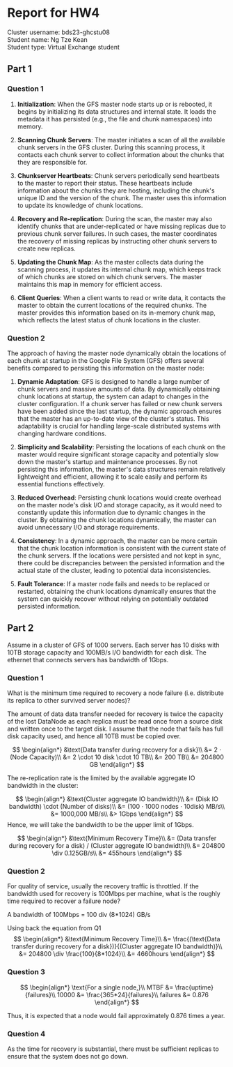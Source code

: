 # Report for HW4

Cluster username: bds23-ghcstu08  
Student name: Ng Tze Kean  
Student type: Virtual Exchange student  

## Part 1

### Question 1

1. **Initialization**: When the GFS master node starts up or is rebooted, it begins by initializing its data structures and internal state. It loads the metadata it has persisted (e.g., the file and chunk namespaces) into memory.

2. **Scanning Chunk Servers**: The master initiates a scan of all the available chunk servers in the GFS cluster. During this scanning process, it contacts each chunk server to collect information about the chunks that they are responsible for.

3. **Chunkserver Heartbeats**: Chunk servers periodically send heartbeats to the master to report their status. These heartbeats include information about the chunks they are hosting, including the chunk's unique ID and the version of the chunk. The master uses this information to update its knowledge of chunk locations.

4. **Recovery and Re-replication**: During the scan, the master may also identify chunks that are under-replicated or have missing replicas due to previous chunk server failures. In such cases, the master coordinates the recovery of missing replicas by instructing other chunk servers to create new replicas.

5. **Updating the Chunk Map**: As the master collects data during the scanning process, it updates its internal chunk map, which keeps track of which chunks are stored on which chunk servers. The master maintains this map in memory for efficient access.

6. **Client Queries**: When a client wants to read or write data, it contacts the master to obtain the current locations of the required chunks. The master provides this information based on its in-memory chunk map, which reflects the latest status of chunk locations in the cluster.

### Question 2
The approach of having the master node dynamically obtain the locations of each chunk at startup in the Google File System (GFS) offers several benefits compared to persisting this information on the master node:

1. **Dynamic Adaptation**: GFS is designed to handle a large number of chunk servers and massive amounts of data. By dynamically obtaining chunk locations at startup, the system can adapt to changes in the cluster configuration. If a chunk server has failed or new chunk servers have been added since the last startup, the dynamic approach ensures that the master has an up-to-date view of the cluster's status. This adaptability is crucial for handling large-scale distributed systems with changing hardware conditions.

2. **Simplicity and Scalability**: Persisting the locations of each chunk on the master would require significant storage capacity and potentially slow down the master's startup and maintenance processes. By not persisting this information, the master's data structures remain relatively lightweight and efficient, allowing it to scale easily and perform its essential functions effectively.

3. **Reduced Overhead**: Persisting chunk locations would create overhead on the master node's disk I/O and storage capacity, as it would need to constantly update this information due to dynamic changes in the cluster. By obtaining the chunk locations dynamically, the master can avoid unnecessary I/O and storage requirements.

4. **Consistency**: In a dynamic approach, the master can be more certain that the chunk location information is consistent with the current state of the chunk servers. If the locations were persisted and not kept in sync, there could be discrepancies between the persisted information and the actual state of the cluster, leading to potential data inconsistencies.

5. **Fault Tolerance**: If a master node fails and needs to be replaced or restarted, obtaining the chunk locations dynamically ensures that the system can quickly recover without relying on potentially outdated persisted information.

## Part 2

Assume in a cluster of GFS of 1000 servers. Each server has 10 disks with 10TB storage capacity and 100MB/s I/O bandwidth for each disk. The ethernet that connects servers has bandwidth of 1Gbps.

### Question 1

What is the minimum time required to recovery a node failure (i.e. distribute its replica to other survived server nodes)?

The amount of data data transfer needed for recovery is twice the capacity of the lost DataNode as each replica must be read once from a source disk and written once to the target disk. I assume that the node that fails has full disk capacity used, and hence all 10TB must be copied over.

$$
\begin{align*}
&\text{Data transfer during recovery for a disk}\\
&= 2 ⋅ (Node Capacity)\\
&= 2 \cdot 10 disk \cdot 10 TB\\
&= 200 TB\\
&= 204800 GB
\end{align*}
$$

The re-replication rate is the limited by the available aggregate IO bandwidth in the cluster:

$$
\begin{align*}
&\text{Cluster aggregate IO bandwidth}\\
&= (Disk IO bandwidth) \cdot (Number of disks)\\
&= (100 ⋅ 1000 nodes ⋅ 10disk) MB/s\\
&= 1000,000 MB/s\\
&> 1Gbps
\end{align*}
$$
Hence, we will take the bandwidth to be the upper limit of 1Gbps.

$$
\begin{align*}
&\text{Minimum Recovery Time}\\
&= (Data transfer during recovery for a disk) / (Cluster aggregate IO bandwidth)\\
&= 204800 \div 0.125GB/s\\
&= 455hours
\end{align*}
$$

### Question 2

For quality of service, usually the recovery traffic is throttled. If the bandwidth used for recovery is 100Mbps per machine, what is the roughly time required to recover a failure node?

A bandwidth of 100Mbps = 100 div (8*1024) GB/s

Using back the equation from Q1
$$
\begin{align*}
&\text{Minimum Recovery Time}\\
&= \frac{(\text{Data transfer during recovery for a disk})}{(Cluster aggregate IO bandwidth)}\\
&= 204800 \div \frac{100}{8*1024}\\
&= 4660hours
\end{align*}
$$

### Question 3

$$
\begin{align*}
\text{For a single node,}\\
MTBF &= \frac{uptime}{failures}\\
10000 &= \frac{365*24}{failures}\\
failures &= 0.876
\end{align*}
$$

Thus, it is expected that a node would fail approximately 0.876 times a year.

### Question 4

As the time for recovery is substantial, there must be sufficient replicas to ensure that the system does not go down.
